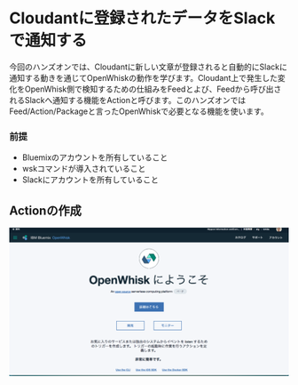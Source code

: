# Cloudantに登録されたデータをSlackで通知する

今回のハンズオンでは、Cloudantに新しい文章が登録されると自動的にSlackに通知する動きを通じてOpenWhiskの動作を学びます。Cloudant上で発生した変化をOpenWhisk側で検知するための仕組みをFeedとよび、Feedから呼び出されるSlackへ通知する機能をActionと呼びます。このハンズオンではFeed/Action/Packageと言ったOpenWhiskで必要となる機能を使います。

### 前提

* Bluemixのアカウントを所有していること
* wskコマンドが導入されていること
* Slackにアカウントを所有していること


## Actionの作成


![](img/openwhisk-toppage.png)
